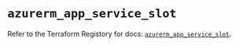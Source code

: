 # `azurerm_app_service_slot`

Refer to the Terraform Registory for docs: [`azurerm_app_service_slot`](https://registry.terraform.io/providers/hashicorp/azurerm/3.81.0/docs/resources/app_service_slot).
